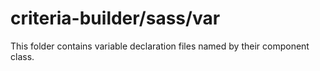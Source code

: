 # criteria-builder/sass/var

This folder contains variable declaration files named by their component class.
